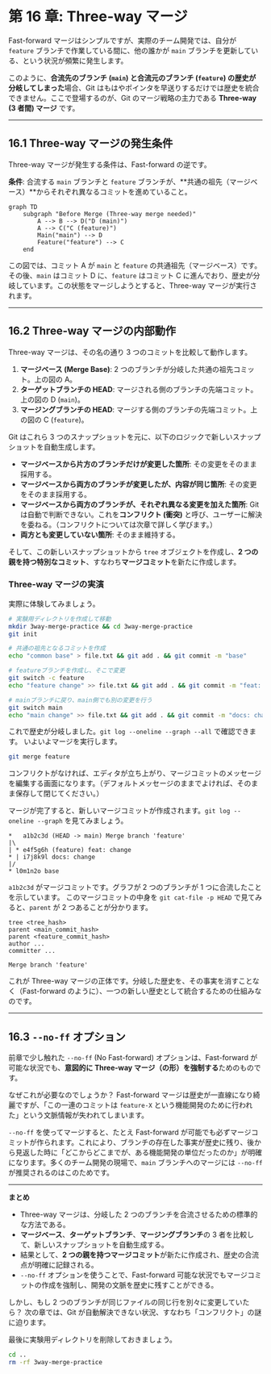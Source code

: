# 第 16 章: Three-way マージ

Fast-forward マージはシンプルですが、実際のチーム開発では、自分が `feature` ブランチで作業している間に、他の誰かが `main` ブランチを更新している、という状況が頻繁に発生します。

このように、**合流先のブランチ (`main`) と合流元のブランチ (`feature`) の歴史が分岐してしまった**場合、Git はもはやポインタを早送りするだけでは歴史を統合できません。ここで登場するのが、Git のマージ戦略の主力である **Three-way (3 者間) マージ** です。

---
## 16.1 Three-way マージの発生条件

Three-way マージが発生する条件は、Fast-forward の逆です。

**条件**: 合流する `main` ブランチと `feature` ブランチが、**共通の祖先（マージベース）**からそれぞれ異なるコミットを進めていること。

```mermaid
graph TD
    subgraph "Before Merge (Three-way merge needed)"
        A --> B --> D("D (main)")
        A --> C("C (feature)")
        Main("main") --> D
        Feature("feature") --> C
    end
```
この図では、コミット A が `main` と `feature` の共通祖先（マージベース）です。その後、`main` はコミット D に、`feature` はコミット C に進んでおり、歴史が分岐しています。この状態をマージしようとすると、Three-way マージが実行されます。

---
## 16.2 Three-way マージの内部動作

Three-way マージは、その名の通り 3 つのコミットを比較して動作します。

1.  **マージベース (Merge Base)**: 2 つのブランチが分岐した共通の祖先コミット。上の図の A。
2.  **ターゲットブランチの HEAD**: マージされる側のブランチの先端コミット。上の図の D (`main`)。
3.  **マージングブランチの HEAD**: マージする側のブランチの先端コミット。上の図の C (`feature`)。

Git はこれら 3 つのスナップショットを元に、以下のロジックで新しいスナップショットを自動生成します。

-   **マージベースから片方のブランチだけが変更した箇所**: その変更をそのまま採用する。
-   **マージベースから両方のブランチが変更したが、内容が同じ箇所**: その変更をそのまま採用する。
-   **マージベースから両方のブランチが、それぞれ異なる変更を加えた箇所**: Git は自動で判断できない。これを**コンフリクト (衝突)** と呼び、ユーザーに解決を委ねる。（コンフリクトについては次章で詳しく学びます。）
-   **両方とも変更していない箇所**: そのまま維持する。

そして、この新しいスナップショットから `tree` オブジェクトを作成し、**2 つの親を持つ特別なコミット**、すなわち**マージコミット**を新たに作成します。

### Three-way マージの実演

実際に体験してみましょう。

```bash
# 実験用ディレクトリを作成して移動
mkdir 3way-merge-practice && cd 3way-merge-practice
git init

# 共通の祖先となるコミットを作成
echo "common base" > file.txt && git add . && git commit -m "base"

# featureブランチを作成し、そこで変更
git switch -c feature
echo "feature change" >> file.txt && git add . && git commit -m "feat: change"

# mainブランチに戻り、main側でも別の変更を行う
git switch main
echo "main change" >> file.txt && git add . && git commit -m "docs: change"
```

これで歴史が分岐しました。`git log --oneline --graph --all` で確認できます。
いよいよマージを実行します。
```bash
git merge feature
```
コンフリクトがなければ、エディタが立ち上がり、マージコミットのメッセージを編集する画面になります。（デフォルトメッセージのままでよければ、そのまま保存して閉じてください。）

マージが完了すると、新しいマージコミットが作成されます。`git log --oneline --graph` を見てみましょう。
```
*   a1b2c3d (HEAD -> main) Merge branch 'feature'
|\
| * e4f5g6h (feature) feat: change
* | i7j8k9l docs: change
|/
* l0m1n2o base
```
`a1b2c3d` がマージコミットです。グラフが 2 つのブランチが 1 つに合流したことを示しています。
このマージコミットの中身を `git cat-file -p HEAD` で見てみると、`parent` が 2 つあることが分かります。

```
tree <tree_hash>
parent <main_commit_hash>
parent <feature_commit_hash>
author ...
committer ...

Merge branch 'feature'
```

これが Three-way マージの正体です。分岐した歴史を、その事実を消すことなく（Fast-forward のように）、一つの新しい歴史として統合するための仕組みなのです。

---
## 16.3 `--no-ff` オプション

前章で少し触れた `--no-ff` (No Fast-forward) オプションは、Fast-forward が可能な状況でも、**意図的に Three-way マージ（の形）を強制する**ためのものです。

なぜこれが必要なのでしょうか？ Fast-forward マージは歴史が一直線になり綺麗ですが、「この一連のコミットは `feature-X` という機能開発のために行われた」という文脈情報が失われてしまいます。

`--no-ff` を使ってマージすると、たとえ Fast-forward が可能でも必ずマージコミットが作られます。これにより、ブランチの存在した事実が歴史に残り、後から見返した時に「どこからどこまでが、ある機能開発の単位だったのか」が明確になります。多くのチーム開発の現場で、`main` ブランチへのマージには `--no-ff` が推奨されるのはこのためです。

---
**まとめ**

- Three-way マージは、分岐した 2 つのブランチを合流させるための標準的な方法である。
- **マージベース**、**ターゲットブランチ**、**マージングブランチ**の 3 者を比較して、新しいスナップショットを自動生成する。
- 結果として、**2 つの親を持つマージコミット**が新たに作成され、歴史の合流点が明確に記録される。
- `--no-ff` オプションを使うことで、Fast-forward 可能な状況でもマージコミットの作成を強制し、開発の文脈を歴史に残すことができる。

しかし、もし 2 つのブランチが同じファイルの同じ行を別々に変更していたら？ 次の章では、Git が自動解決できない状況、すなわち「コンフリクト」の謎に迫ります。

最後に実験用ディレクトリを削除しておきましょう。
```bash
cd ..
rm -rf 3way-merge-practice
```
